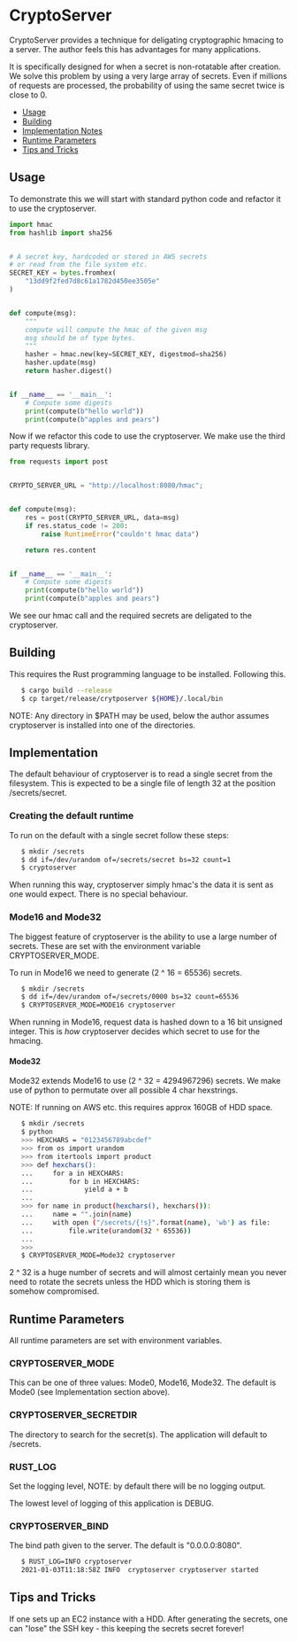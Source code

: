 # CryptoServer

CryptoServer provides a technique for deligating cryptographic
hmacing to a server. The author feels this has advantages for
many applications.

It is specifically designed for when a secret is non-rotatable
after creation. We solve this problem by using a very large
array of secrets. Even if millions of requests are processed,
the probability of using the same secret twice is close to 0.

* [Usage](#usage)
* [Building](#building)
* [Implementation Notes](#implementation)
* [Runtime Parameters](#runtime-parameters)
* [Tips and Tricks](#tips-and-tricks)


## <a name="usage"></a> Usage

To demonstrate this we will start with standard python code
and refactor it to use the cryptoserver.

```python
import hmac
from hashlib import sha256


# A secret key, hardcoded or stored in AWS secrets
# or read from the file system etc.
SECRET_KEY = bytes.fromhex(
    "13dd9f2fed7d8c61a1782d450ee3505e"
)


def compute(msg):
	"""
	compute will compute the hmac of the given msg
	msg should be of type bytes.
	"""
	hasher = hmac.new(key=SECRET_KEY, digestmod=sha256)
	hasher.update(msg)
	return hasher.digest()


if __name__ == '__main__':
	# Compute some digests
	print(compute(b"hello world"))
	print(compute(b"apples and pears")
```

Now if we refactor this code to use the cryptoserver.
We make use the third party requests library.

```python
from requests import post


CRYPTO_SERVER_URL = "http://localhost:8080/hmac";


def compute(msg):
	res = post(CRYPTO_SERVER_URL, data=msg)
	if res.status_code != 200:
		raise RuntimeError("couldn't hmac data")

	return res.content


if __name__ == '__main__':
	# Compute some digests
	print(compute(b"hello world"))
	print(compute(b"apples and pears")
```

We see our hmac call and the required secrets are deligated
to the cryptoserver.


## <a name="building"></a> Building

This requires the Rust programming language to be installed.
Following this.

```bash
   $ cargo build --release
   $ cp target/release/crytposerver ${HOME}/.local/bin
```

NOTE: Any directory in $PATH may be used, below the author
assumes cryptoserver is installed into one of the directories.


## <a name="implementation"></a> Implementation

The default behaviour of cryptoserver is to read a single secret
from the filesystem. This is expected to be a single file of length
32 at the position /secrets/secret.

### Creating the default runtime

To run on the default with a single secret follow these steps:

```bash
   $ mkdir /secrets
   $ dd if=/dev/urandom of=/secrets/secret bs=32 count=1
   $ cryptoserver
```

When running this way, cryptoserver simply hmac's the data it
is sent as one would expect. There is no special behaviour.

### Mode16 and Mode32

The biggest feature of cryptoserver is the ability to use a large
number of secrets. These are set with the environment variable
CRYPTOSERVER_MODE.

To run in Mode16 we need to generate (2 ^ 16 = 65536) secrets.

```bash
   $ mkdir /secrets
   $ dd if=/dev/urandom of=/secrets/0000 bs=32 count=65536
   $ CRYPTOSERVER_MODE=MODE16 cryptoserver
```

When running in Mode16, request data is hashed down to a 16 bit
unsigned integer. This is _how_ cryptoserver decides which secret
to use for the hmacing.

#### Mode32

Mode32 extends Mode16 to use (2 ^ 32 = 4294967296) secrets.
We make use of python to permutate over all possible 4 char
hexstrings.

NOTE: If running on AWS etc. this requires approx 160GB of HDD
space.

```bash
   $ mkdir /secrets
   $ python
   >>> HEXCHARS = "0123456789abcdef"
   >>> from os import urandom
   >>> from itertools import product
   >>> def hexchars():
   ...     for a in HEXCHARS:
   ...         for b in HEXCHARS:
   ...             yield a + b
   ...
   >>> for name in product(hexchars(), hexchars()):
   ...     name = "".join(name)
   ...     with open ("/secrets/{!s}".format(name), 'wb') as file:
   ...         file.write(urandom(32 * 65536))
   ...
   >>>
   $ CRYPTOSERVER_MODE=Mode32 cryptoserver
```

2 ^ 32 is a huge number of secrets and will almost certainly mean
you never need to rotate the secrets unless the HDD which is storing
them is somehow compromised.


## <a name="runtime-parameters"></a> Runtime Parameters

All runtime parameters are set with environment variables.

### CRYPTOSERVER_MODE

This can be one of three values: Mode0, Mode16, Mode32.
The default is Mode0 (see Implementation section above).

### CRYPTOSERVER_SECRETDIR

The directory to search for the secret(s).
The application will default to /secrets.

### RUST_LOG

Set the logging level, NOTE: by default there will be no logging
output.

The lowest level of logging of this application is DEBUG.


### CRYPTOSERVER_BIND

The bind path given to the server.
The default is "0.0.0.0:8080".


```bash
   $ RUST_LOG=INFO cryptoserver
   2021-01-03T11:18:58Z INFO  cryptoserver cryptoserver started
```

## <a name="tips-and-tricks"></a> Tips and Tricks 

If one sets up an EC2 instance with a HDD. After generating the secrets,
one can "lose" the SSH key - this keeping the secrets secret forever!
